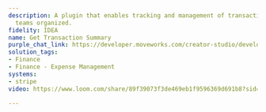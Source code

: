 ```yaml
---
description: A plugin that enables tracking and management of transactions to keep
  teams organized.
fidelity: IDEA
name: Get Transaction Summary
purple_chat_link: https://developer.moveworks.com/creator-studio/developer-tools/purple-chat/?conversation=%7B%22startTimestamp%22%3A%2211%3A43%2BAM%22%2C%22messages%22%3A%5B%7B%22role%22%3A%22user%22%2C%22parts%22%3A%5B%7B%22richText%22%3A%22%3Cp%3EI+need+a+summary+of+recent+Stripe+transactions.%3C%2Fp%3E%22%7D%5D%7D%2C%7B%22role%22%3A%22assistant%22%2C%22parts%22%3A%5B%7B%22richText%22%3A%22Sure%2C+I+can+get+the+transaction+summary+for+you.+For+which+period+are+you+looking+for+this+summary%3F+%28e.g.%2C+last+week%2C+last+month%29%22%7D%5D%7D%2C%7B%22role%22%3A%22user%22%2C%22parts%22%3A%5B%7B%22richText%22%3A%22Last+month%22%7D%5D%7D%2C%7B%22role%22%3A%22assistant%22%2C%22parts%22%3A%5B%7B%22reasoningSteps%22%3A%5B%7B%22status%22%3A%22success%22%2C%22richText%22%3A%22Retrieves+a+summary+of+charges+and+refunds+from+Stripe+for+the+last+month.%22%7D%5D%7D%2C%7B%22richText%22%3A%22Here+is+the+summary+of+Stripe+transactions+for+the+last+month%3A%22%7D%2C%7B%22richText%22%3A%22%3Cb%3ECharge%3A+%24200.00%3C%2Fb%3E%3Cbr%3E%3Cb%3EDescription%3A%3C%2Fb%3E+Payment+for+order+%231234%3Cbr%3E%3Cb%3EDate%3A%3C%2Fb%3E+2023-09-15%22%7D%2C%7B%22richText%22%3A%22%3Cb%3ERefund%3A+-%2450.00%3C%2Fb%3E%3Cbr%3E%3Cb%3EDescription%3A%3C%2Fb%3E+Refund+for+order+%231234%3Cbr%3E%3Cb%3EDate%3A%3C%2Fb%3E+2023-09-18%22%7D%2C%7B%22richText%22%3A%22%3Cb%3ECharge%3A+%24150.00%3C%2Fb%3E%3Cbr%3E%3Cb%3EDescription%3A%3C%2Fb%3E+Payment+for+order+%235678%3Cbr%3E%3Cb%3EDate%3A%3C%2Fb%3E+2023-09-20%22%7D%5D%7D%5D%7D
solution_tags:
- Finance
- Finance - Expense Management
systems:
- stripe
video: https://www.loom.com/share/89f39073f3de469eb1f9596369d691b8?sid=6c6884d1-f89d-44dc-9a20-1a47171b8490

---
```

